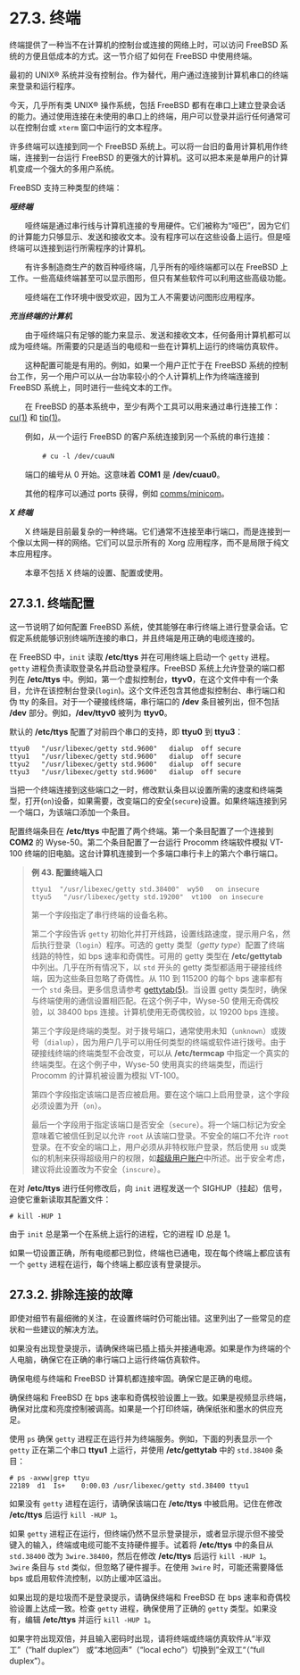 # 27.3. 终端

终端提供了一种当不在计算机的控制台或连接的网络上时，可以访问 FreeBSD 系统的方便且低成本的方式。这一节介绍了如何在 FreeBSD 中使用终端。

最初的 UNIX® 系统并没有控制台。作为替代，用户通过连接到计算机串口的终端来登录和运行程序。

今天，几乎所有类 UNIX® 操作系统，包括 FreeBSD 都有在串口上建立登录会话的能力。通过使用连接在未使用的串口上的终端，用户可以登录并运行任何通常可以在控制台或 `xterm` 窗口中运行的文本程序。

许多终端可以连接到同一个 FreeBSD 系统上。可以将一台旧的备用计算机用作终端，连接到一台运行 FreeBSD 的更强大的计算机。这可以把本来是单用户的计算机变成一个强大的多用户系统。

FreeBSD 支持三种类型的终端：

***哑终端***

　　哑终端是通过串行线与计算机连接的专用硬件。它们被称为“哑巴”，因为它们的计算能力只够显示、发送和接收文本。没有程序可以在这些设备上运行。但是哑终端可以连接到运行所需程序的计算机。

　　有许多制造商生产的数百种哑终端，几乎所有的哑终端都可以在 FreeBSD 上工作。一些高级终端甚至可以显示图形，但只有某些软件可以利用这些高级功能。

　　哑终端在工作环境中很受欢迎，因为工人不需要访问图形应用程序。

***充当终端的计算机***

　　由于哑终端只有足够的能力来显示、发送和接收文本，任何备用计算机都可以成为哑终端。所需要的只是适当的电缆和一些在计算机上运行的终端仿真软件。

　　这种配置可能是有用的。例如，如果一个用户正忙于在 FreeBSD 系统的控制台工作，另一个用户可以从一台功率较小的个人计算机上作为终端连接到 FreeBSD 系统上，同时进行一些纯文本的工作。

　　在 FreeBSD 的基本系统中，至少有两个工具可以用来通过串行连接工作：[cu(1)](https://www.freebsd.org/cgi/man.cgi?query=cu&sektion=1&format=html) 和 [tip(1)](https://www.freebsd.org/cgi/man.cgi?query=tip&sektion=1&format=html)。

　　例如，从一个运行 FreeBSD 的客户系统连接到另一个系统的串行连接：

　　```
　　# cu -l /dev/cuauN
　　```

　　端口的编号从 0 开始。这意味着 **COM1** 是 **/dev/cuau0**。

　　其他的程序可以通过 ports 获得，例如 [comms/minicom](https://cgit.freebsd.org/ports/tree/comms/minicom/pkg-descr)。

***X 终端***

　　X 终端是目前最复杂的一种终端。它们通常不连接至串行端口，而是连接到一个像以太网一样的网络。它们可以显示所有的 Xorg 应用程序，而不是局限于纯文本应用程序。

　　本章不包括 X 终端的设置、配置或使用。

## 27.3.1. 终端配置

这一节说明了如何配置 FreeBSD 系统，使其能够在串行终端上进行登录会话。它假定系统能够识别终端所连接的串口，并且终端是用正确的电缆连接的。

在 FreeBSD 中，`init` 读取 **/etc/ttys** 并在可用终端上启动一个 `getty` 进程。`getty` 进程负责读取登录名并启动登录程序。FreeBSD 系统上允许登录的端口都列在 **/etc/ttys** 中。例如，第一个虚拟控制台，**ttyv0**，在这个文件中有一个条目，允许在该控制台登录(`login`)。这个文件还包含其他虚拟控制台、串行端口和伪 tty 的条目。对于一个硬接线终端，串行端口的 **/dev** 条目被列出，但不包括 **/dev** 部分。例如，**/dev/ttyv0** 被列为 **ttyv0**。

默认的 **/etc/ttys** 配置了对前四个串口的支持，即 **ttyu0** 到 **ttyu3**：

```
ttyu0   "/usr/libexec/getty std.9600"   dialup  off secure
ttyu1   "/usr/libexec/getty std.9600"   dialup  off secure
ttyu2   "/usr/libexec/getty std.9600"   dialup  off secure
ttyu3   "/usr/libexec/getty std.9600"   dialup  off secure
```

当把一个终端连接到这些端口之一时，修改默认条目以设置所需的速度和终端类型，打开(`on`)设备，如果需要，改变端口的安全(`secure`)设置。如果终端连接到另一个端口，为该端口添加一个条目。

配置终端条目在 **/etc/ttys** 中配置了两个终端。第一个条目配置了一个连接到 **COM2** 的 Wyse-50。第二个条目配置了一台运行 Procomm 终端软件模拟 VT-100 终端的旧电脑。这台计算机连接到一个多端口串行卡上的第六个串行端口。

> **例 43. 配置终端入口**
>
> ```
> ttyu1  "/usr/libexec/getty std.38400"  wy50   on insecure
> ttyu5   "/usr/libexec/getty std.19200"  vt100  on insecure
> ```
>
> 第一个字段指定了串行终端的设备名称。
>
> 第二个字段告诉 `getty` 初始化并打开线路，设置线路速度，提示用户名，然后执行登录（`login`）程序。可选的 getty 类型（*getty type*）配置了终端线路的特性，如 bps 速率和奇偶性。可用的 getty 类型在 **/etc/gettytab** 中列出。几乎在所有情况下，以 `std` 开头的 getty 类型都适用于硬接线终端，因为这些条目忽略了奇偶性。从 110 到 115200 的每个 bps 速率都有一个 `std` 条目。更多信息请参考 [gettytab(5)](https://www.freebsd.org/cgi/man.cgi?query=gettytab&sektion=5&format=html)。当设置 getty 类型时，确保与终端使用的通信设置相匹配。在这个例子中，Wyse-50 使用无奇偶校验，以 38400 bps 连接。计算机使用无奇偶校验，以 19200 bps 连接。
>
> 第三个字段是终端的类型。对于拨号端口，通常使用未知（`unknown`）或拨号（`dialup`），因为用户几乎可以用任何类型的终端或软件进行拨号。由于硬接线终端的终端类型不会改变，可以从 **/etc/termcap** 中指定一个真实的终端类型。在这个例子中，Wyse-50 使用真实的终端类型，而运行 Procomm 的计算机被设置为模拟 VT-100。
>
> 第四个字段指定该端口是否应被启用。要在这个端口上启用登录，这个字段必须设置为开（`on`）。
>
> 最后一个字段用于指定该端口是否安全（`secure`）。将一个端口标记为安全意味着它被信任到足以允许 `root` 从该端口登录。不安全的端口不允许 `root` 登录。在不安全的端口上，用户必须从非特权账户登录，然后使用 `su` 或类似的机制来获得超级用户的权限，如[超级用户账户](https://docs.freebsd.org/en/books/handbook/basics/index.html#users-superuser)中所述。出于安全考虑，建议将此设置改为不安全（`inscure`）。

在对 **/etc/ttys** 进行任何修改后，向 `init` 进程发送一个 SIGHUP（挂起）信号，迫使它重新读取其配置文件：

```
# kill -HUP 1
```

由于 `init` 总是第一个在系统上运行的进程，它的进程 ID 总是 1。

如果一切设置正确，所有电缆都已到位，终端也已通电，现在每个终端上都应该有一个 `getty` 进程在运行，每个终端上都应该有登录提示。

## 27.3.2. 排除连接的故障

即使对细节有最细微的关注，在设置终端时仍可能出错。这里列出了一些常见的症状和一些建议的解决方法。

如果没有出现登录提示，请确保终端已插上插头并接通电源。如果是作为终端的个人电脑，确保它在正确的串行端口上运行终端仿真软件。

确保电缆与终端和 FreeBSD 计算机都连接牢固。确保它是正确的电缆。

确保终端和 FreeBSD 在 bps 速率和奇偶校验设置上一致。如果是视频显示终端，确保对比度和亮度控制被调高。如果是一个打印终端，确保纸张和墨水的供应充足。

使用 `ps` 确保 `getty` 进程正在运行并为终端服务。例如，下面的列表显示一个 `getty` 正在第二个串口 **ttyu1** 上运行，并使用 **/etc/gettytab** 中的 `std.38400` 条目：

```
# ps -axww|grep ttyu
22189  d1  Is+    0:00.03 /usr/libexec/getty std.38400 ttyu1
```

如果没有 `getty` 进程在运行，请确保该端口在 **/etc/ttys** 中被启用。记住在修改 **/etc/ttys** 后运行 `kill -HUP 1`。

如果 `getty` 进程正在运行，但终端仍然不显示登录提示，或者显示提示但不接受键入的输入，终端或电缆可能不支持硬件握手。试着将 **/etc/ttys** 中的条目从 `std.38400` 改为 `3wire.38400`，然后在修改 **/etc/ttys** 后运行 `kill -HUP 1`。`3wire` 条目与 `std` 类似，但忽略了硬件握手。在使用 `3wire` 时，可能还需要降低 bps 或启用软件流控制，以防止缓冲区溢出。

如果出现的是垃圾而不是登录提示，请确保终端和 FreeBSD 在 bps 速率和奇偶校验设置上达成一致。检查 `getty` 进程，确保使用了正确的 `getty` 类型。如果没有，编辑 **/etc/ttys** 并运行 `kill -HUP 1`。

如果字符出现双倍，并且输入密码时出现，请将终端或终端仿真软件从“半双工”（“half duplex”） 或“本地回声”（“local echo”）切换到”全双工“（“full duplex”）。
